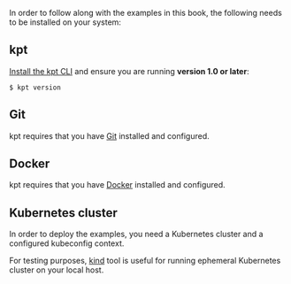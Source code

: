 In order to follow along with the examples in this book, the following needs to be installed on your
system:

## kpt

[Install the kpt CLI][install] and ensure you are running **version 1.0 or later**:

```shell
$ kpt version
```

## Git

kpt requires that you have [Git] installed and configured.

## Docker

kpt requires that you have [Docker] installed and configured.

## Kubernetes cluster

In order to deploy the examples, you need a Kubernetes cluster and a configured kubeconfig context.

For testing purposes, [kind] tool is useful for running ephemeral Kubernetes cluster on your local host.

[install]: /installation/
[docker]: https://docs.docker.com/get-docker/
[git]: https://git-scm.com/book/en/v2/Getting-Started-Installing-Git
[kind]: https://kind.sigs.k8s.io/docs/user/quick-start/
